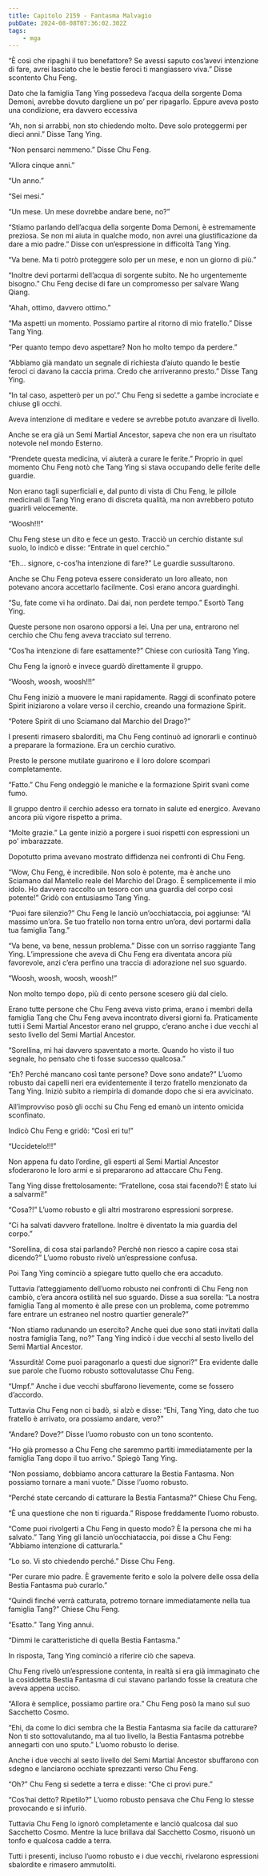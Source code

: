 ```yaml
---
title: Capitolo 2159 - Fantasma Malvagio
pubDate: 2024-08-08T07:36:02.302Z
tags:
    - mga
---
```



“È così che ripaghi il tuo benefattore? Se avessi saputo cos’avevi intenzione di fare, avrei lasciato che le bestie feroci ti mangiassero viva.” Disse scontento Chu Feng.

Dato che la famiglia Tang Ying possedeva l’acqua della sorgente Doma Demoni, avrebbe dovuto dargliene un po’ per ripagarlo. Eppure aveva posto una condizione, era davvero eccessiva

“Ah, non si arrabbi, non sto chiedendo molto. Deve solo proteggermi per dieci anni.” Disse Tang Ying.

“Non pensarci nemmeno.” Disse Chu Feng.

“Allora cinque anni.”

“Un anno.”


“Sei mesi.”

“Un mese. Un mese dovrebbe andare bene, no?”

“Stiamo parlando dell’acqua della sorgente Doma Demoni, è estremamente preziosa. Se non mi aiuta in qualche modo, non avrei una giustificazione da dare a mio padre.” Disse con un’espressione in difficoltà Tang Ying.

“Va bene. Ma ti potrò proteggere solo per un mese, e non un giorno di più.”

“Inoltre devi portarmi dell’acqua di sorgente subito. Ne ho urgentemente bisogno.” Chu Feng decise di fare un compromesso per salvare Wang Qiang.

“Ahah, ottimo, davvero ottimo.”

“Ma aspetti un momento. Possiamo partire al ritorno di mio fratello.” Disse Tang Ying.

“Per quanto tempo devo aspettare? Non ho molto tempo da perdere.”

“Abbiamo già mandato un segnale di richiesta d’aiuto quando le bestie feroci ci davano la caccia prima. Credo che arriveranno presto.” Disse Tang Ying.

“In tal caso, aspetterò per un po’.” Chu Feng si sedette a gambe incrociate e chiuse gli occhi.

Aveva intenzione di meditare e vedere se avrebbe potuto avanzare di livello.

Anche se era già un Semi Martial Ancestor, sapeva che non era un risultato notevole nel mondo Esterno.

“Prendete questa medicina, vi aiuterà a curare le ferite.” Proprio in quel momento Chu Feng notò che Tang Ying si stava occupando delle ferite delle guardie.

Non erano tagli superficiali e, dal punto di vista di Chu Feng, le pillole medicinali di Tang Ying erano di discreta qualità, ma non avrebbero potuto guarirli velocemente.

“Woosh!!!”

Chu Feng stese un dito e fece un gesto. Tracciò un cerchio distante sul suolo, lo indicò e disse: “Entrate in quel cerchio.”

“Eh… signore, c-cos’ha intenzione di fare?” Le guardie sussultarono.

Anche se Chu Feng poteva essere considerato un loro alleato, non potevano ancora accettarlo facilmente. Così erano ancora guardinghi.

“Su, fate come vi ha ordinato. Dai dai, non perdete tempo.” Esortò Tang Ying.

Queste persone non osarono opporsi a lei. Una per una, entrarono nel cerchio che Chu feng aveva tracciato sul terreno.

“Cos’ha intenzione di fare esattamente?” Chiese con curiosità Tang Ying.

Chu Feng la ignorò e invece guardò direttamente il gruppo.

“Woosh, woosh, woosh!!!”

Chu Feng iniziò a muovere le mani rapidamente. Raggi di sconfinato potere Spirit iniziarono a volare verso il cerchio, creando una formazione Spirit.

“Potere Spirit di uno Sciamano dal Marchio del Drago?”

I presenti rimasero sbalorditi, ma Chu Feng continuò ad ignorarli e continuò a preparare la formazione. Era un cerchio curativo.

Presto le persone mutilate guarirono e il loro dolore scomparì completamente.

“Fatto.” Chu Feng ondeggiò le maniche e la formazione Spirit svanì come fumo.

Il gruppo dentro il cerchio adesso era tornato in salute ed energico. Avevano ancora più vigore rispetto a prima.

“Molte grazie.” La gente iniziò a porgere i suoi rispetti con espressioni un po’ imbarazzate.

Dopotutto prima avevano mostrato diffidenza nei confronti di Chu Feng.

“Wow, Chu Feng, è incredibile. Non solo è potente, ma è anche uno Sciamano dal Mantello reale del Marchio del Drago. È semplicemente il mio idolo. Ho davvero raccolto un tesoro con una guardia del corpo così potente!” Gridò con entusiasmo Tang Ying.

“Puoi fare silenzio?” Chu Feng le lanciò un’occhiataccia, poi aggiunse: “Al massimo un’ora. Se tuo fratello non torna entro un’ora, devi portarmi dalla tua famiglia Tang.”

“Va bene, va bene, nessun problema.” Disse con un sorriso raggiante Tang Ying. L’impressione che aveva di Chu Feng era diventata ancora più favorevole, anzi c’era perfino una traccia di adorazione nel suo sguardo.

“Woosh, woosh, woosh, woosh!”

Non molto tempo dopo, più di cento persone scesero giù dal cielo.

Erano tutte persone che Chu Feng aveva visto prima, erano i membri della famiglia Tang che Chu Feng aveva incontrato diversi giorni fa. Praticamente tutti i Semi Martial Ancestor erano nel gruppo, c’erano anche i due vecchi al sesto livello del Semi Martial Ancestor.

“Sorellina, mi hai davvero spaventato a morte. Quando ho visto il tuo segnale, ho pensato che ti fosse successo qualcosa.”

“Eh? Perché mancano così tante persone? Dove sono andate?” L’uomo robusto dai capelli neri era evidentemente il terzo fratello menzionato da Tang Ying. Iniziò subito a riempirla di domande dopo che si era avvicinato.

All’improvviso posò gli occhi su Chu Feng ed emanò un intento omicida sconfinato.

Indicò Chu Feng e gridò: “Così eri tu!”

“Uccidetelo!!!”

Non appena fu dato l’ordine, gli esperti al Semi Martial Ancestor sfoderarono le loro armi e si prepararono ad attaccare Chu Feng.

Tang Ying disse frettolosamente: “Fratellone, cosa stai facendo?! È stato lui a salvarmi!”

“Cosa?!” L’uomo robusto e gli altri mostrarono espressioni sorprese.

“Ci ha salvati davvero fratellone. Inoltre è diventato la mia guardia del corpo.”

“Sorellina, di cosa stai parlando? Perché non riesco a capire cosa stai dicendo?” L’uomo robusto rivelò un’espressione confusa.

Poi Tang Ying cominciò a spiegare tutto quello che era accaduto.

Tuttavia l’atteggiamento dell’uomo robusto nei confronti di Chu Feng non cambiò, c’era ancora ostilità nel suo sguardo. Disse a sua sorella: “La nostra famiglia Tang al momento è alle prese con un problema, come potremmo fare entrare un estraneo nel nostro quartier generale?”

“Non stiamo radunando un esercito? Anche quei due sono stati invitati dalla nostra famiglia Tang, no?” Tang Ying indicò i due vecchi al sesto livello del Semi Martial Ancestor.

“Assurdità! Come puoi paragonarlo a questi due signori?” Era evidente dalle sue parole che l’uomo robusto sottovalutasse Chu Feng.

“Umpf.” Anche i due vecchi sbuffarono lievemente, come se fossero d’accordo.

Tuttavia Chu Feng non ci badò, si alzò e disse: “Ehi, Tang Ying, dato che tuo fratello è arrivato, ora possiamo andare, vero?”

“Andare? Dove?” Disse l’uomo robusto con un tono scontento.

“Ho già promesso a Chu Feng che saremmo partiti immediatamente per la famiglia Tang dopo il tuo arrivo.” Spiegò Tang Ying.

“Non possiamo, dobbiamo ancora catturare la Bestia Fantasma. Non possiamo tornare a mani vuote.” Disse l’uomo robusto.

“Perché state cercando di catturare la Bestia Fantasma?” Chiese Chu Feng.

“È una questione che non ti riguarda.” Rispose freddamente l’uomo robusto.

“Come puoi rivolgerti a Chu Feng in questo modo? È la persona che mi ha salvato.” Tang Ying gli lanciò un’occhiataccia, poi disse a Chu Feng: “Abbiamo intenzione di catturarla.”

“Lo so. Vi sto chiedendo perché.” Disse Chu Feng.

“Per curare mio padre. È gravemente ferito e solo la polvere delle ossa della Bestia Fantasma può curarlo.”

“Quindi finché verrà catturata, potremo tornare immediatamente nella tua famiglia Tang?” Chiese Chu Feng.

“Esatto.” Tang Ying annuì.

“Dimmi le caratteristiche di quella Bestia Fantasma.”

In risposta, Tang Ying cominciò a riferire ciò che sapeva.

Chu Feng rivelò un’espressione contenta, in realtà si era già immaginato che la cosiddetta Bestia Fantasma di cui stavano parlando fosse la creatura che aveva appena ucciso.

“Allora è semplice, possiamo partire ora.” Chu Feng posò la mano sul suo Sacchetto Cosmo.

“Ehi, da come lo dici sembra che la Bestia Fantasma sia facile da catturare? Non ti sto sottovalutando, ma al tuo livello, la Bestia Fantasma potrebbe annegarti con uno sputo.” L’uomo robusto lo derise.

Anche i due vecchi al sesto livello del Semi Martial Ancestor sbuffarono con sdegno e lanciarono occhiate sprezzanti verso Chu Feng.

“Oh?” Chu Feng si sedette a terra e disse: “Che ci provi pure.”

“Cos’hai detto? Ripetilo?” L’uomo robusto pensava che Chu Feng lo stesse provocando e si infuriò.

Tuttavia Chu Feng lo ignorò completamente e lanciò qualcosa dal suo Sacchetto Cosmo. Mentre la luce brillava dal Sacchetto Cosmo, risuonò un tonfo e qualcosa cadde a terra.

Tutti i presenti, incluso l’uomo robusto e i due vecchi, rivelarono espressioni sbalordite e rimasero ammutoliti.


